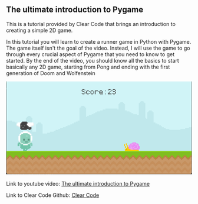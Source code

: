 ## The ultimate introduction to Pygame

This is a tutorial provided by Clear Code that brings an introduction to creating a simple 2D game. 

In this tutorial you will learn to create a runner game in Python with Pygame. The game itself isn't the goal of the video. Instead, I will use the game to go through every crucial aspect of Pygame that you need to know to get started. By the end of the video, you should know all the basics to start basically any 2D game, starting from Pong and ending with the first generation of Doom and Wolfenstein 

![Runner Game](graphics/Game.png)

Link to youtube video: [The ultimate introduction to Pygame](https://www.youtube.com/watch?v=AY9MnQ4x3zk)

Link to Clear Code Github: [Clear Code](https://github.com/clear-code-projects)